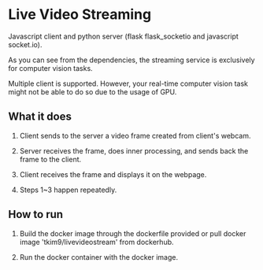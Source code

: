 # Live Video Streaming
Javascript client and python server (flask flask_socketio and javascript socket.io).

As you can see from the dependencies, the streaming service is exclusively for computer vision tasks.

Multiple client is supported. However, your real-time computer vision task might not be able to do so due to the usage of GPU.

## What it does
1. Client sends to the server a video frame created from client's webcam.

2. Server receives the frame, does inner processing, and sends back the frame to the client.

3. Client receives the frame and displays it on the webpage.

4. Steps 1~3 happen repeatedly.

## How to run
1. Build the docker image through the dockerfile provided or pull docker image 'tkim9/livevideostream' from dockerhub.

2. Run the docker container with the docker image.

